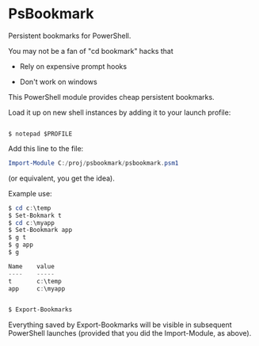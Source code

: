 # PsBookmark

Persistent bookmarks for PowerShell.

You may not be a fan of "cd bookmark" hacks that 

- Rely on expensive prompt hooks

- Don't work on windows

This PowerShell module provides cheap persistent bookmarks.

Load it up on new shell instances by adding it to your launch profile:

```shell

$ notepad $PROFILE
```

Add this line to the file:


```powershell
Import-Module C:/proj/psbookmark/psbookmark.psm1
```
(or equivalent, you get the idea).

Example use:

```powershell
$ cd c:\temp
$ Set-Bokmark t
$ cd c:\myapp
$ Set-Bookmark app
$ g t
$ g app
$ g

Name	value
----	-----
t       c:\temp
app     c:\myapp


$ Export-Bookmarks

```

Everything saved by Export-Bookmarks will be visible in subsequent PowerShell
launches (provided that you did the Import-Module, as above).
